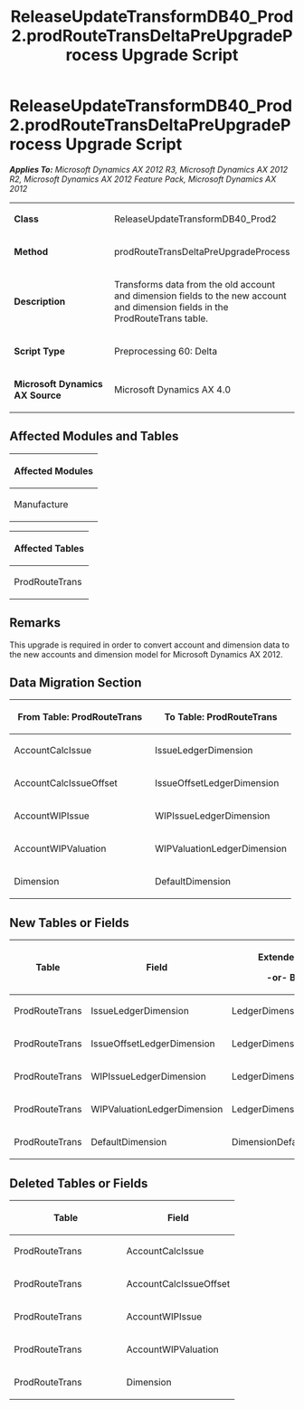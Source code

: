 ﻿---
title: ReleaseUpdateTransformDB40_Prod2.prodRouteTransDeltaPreUpgradeProcess Upgrade Script
TOCTitle: ReleaseUpdateTransformDB40_Prod2.prodRouteTransDeltaPreUpgradeProcess Upgrade Script
ms:assetid: 34283cc7-f8a7-2862-9d1a-f0489cd78c6f
ms:mtpsurl: https://msdn.microsoft.com/en-us/library/JJ685121(v=AX.60)
ms:contentKeyID: 49707574
ms.date: 05/18/2015
mtps_version: v=AX.60
---

# ReleaseUpdateTransformDB40\_Prod2.prodRouteTransDeltaPreUpgradeProcess Upgrade Script 


_**Applies To:** Microsoft Dynamics AX 2012 R3, Microsoft Dynamics AX 2012 R2, Microsoft Dynamics AX 2012 Feature Pack, Microsoft Dynamics AX 2012_

<table>
<colgroup>
<col style="width: 50%" />
<col style="width: 50%" />
</colgroup>
<tbody>
<tr class="odd">
<td><p><strong>Class</strong></p></td>
<td><p>ReleaseUpdateTransformDB40_Prod2</p></td>
</tr>
<tr class="even">
<td><p><strong>Method</strong></p></td>
<td><p>prodRouteTransDeltaPreUpgradeProcess</p></td>
</tr>
<tr class="odd">
<td><p><strong>Description</strong></p></td>
<td><p>Transforms data from the old account and dimension fields to the new account and dimension fields in the ProdRouteTrans table.</p></td>
</tr>
<tr class="even">
<td><p><strong>Script Type</strong></p></td>
<td><p>Preprocessing 60: Delta</p></td>
</tr>
<tr class="odd">
<td><p><strong>Microsoft Dynamics AX Source</strong></p></td>
<td><p>Microsoft Dynamics AX 4.0</p></td>
</tr>
</tbody>
</table>


## Affected Modules and Tables

<table>
<colgroup>
<col style="width: 100%" />
</colgroup>
<thead>
<tr class="header">
<th><p>Affected Modules</p></th>
</tr>
</thead>
<tbody>
<tr class="odd">
<td><p>Manufacture</p></td>
</tr>
</tbody>
</table>


<table>
<colgroup>
<col style="width: 100%" />
</colgroup>
<thead>
<tr class="header">
<th><p>Affected Tables</p></th>
</tr>
</thead>
<tbody>
<tr class="odd">
<td><p>ProdRouteTrans</p></td>
</tr>
</tbody>
</table>


## Remarks

This upgrade is required in order to convert account and dimension data to the new accounts and dimension model for Microsoft Dynamics AX 2012.

## Data Migration Section

<table>
<colgroup>
<col style="width: 50%" />
<col style="width: 50%" />
</colgroup>
<thead>
<tr class="header">
<th><p>From Table: ProdRouteTrans</p></th>
<th><p>To Table: ProdRouteTrans</p></th>
</tr>
</thead>
<tbody>
<tr class="odd">
<td><p>AccountCalcIssue</p></td>
<td><p>IssueLedgerDimension</p></td>
</tr>
<tr class="even">
<td><p>AccountCalcIssueOffset</p></td>
<td><p>IssueOffsetLedgerDimension</p></td>
</tr>
<tr class="odd">
<td><p>AccountWIPIssue</p></td>
<td><p>WIPIssueLedgerDimension</p></td>
</tr>
<tr class="even">
<td><p>AccountWIPValuation</p></td>
<td><p>WIPValuationLedgerDimension</p></td>
</tr>
<tr class="odd">
<td><p>Dimension</p></td>
<td><p>DefaultDimension</p></td>
</tr>
</tbody>
</table>


## New Tables or Fields

<table>
<colgroup>
<col style="width: 33%" />
<col style="width: 33%" />
<col style="width: 33%" />
</colgroup>
<thead>
<tr class="header">
<th><p>Table</p></th>
<th><p>Field</p></th>
<th><p>Extended Data Type</p>
<p>-or- Base Enum</p></th>
</tr>
</thead>
<tbody>
<tr class="odd">
<td><p>ProdRouteTrans</p></td>
<td><p>IssueLedgerDimension</p></td>
<td><p>LedgerDimensionDefaultAccount</p></td>
</tr>
<tr class="even">
<td><p>ProdRouteTrans</p></td>
<td><p>IssueOffsetLedgerDimension</p></td>
<td><p>LedgerDimensionDefaultAccount</p></td>
</tr>
<tr class="odd">
<td><p>ProdRouteTrans</p></td>
<td><p>WIPIssueLedgerDimension</p></td>
<td><p>LedgerDimensionDefaultAccount</p></td>
</tr>
<tr class="even">
<td><p>ProdRouteTrans</p></td>
<td><p>WIPValuationLedgerDimension</p></td>
<td><p>LedgerDimensionDefaultAccount</p></td>
</tr>
<tr class="odd">
<td><p>ProdRouteTrans</p></td>
<td><p>DefaultDimension</p></td>
<td><p>DimensionDefault</p></td>
</tr>
</tbody>
</table>


## Deleted Tables or Fields

<table>
<colgroup>
<col style="width: 50%" />
<col style="width: 50%" />
</colgroup>
<thead>
<tr class="header">
<th><p>Table</p></th>
<th><p>Field</p></th>
</tr>
</thead>
<tbody>
<tr class="odd">
<td><p>ProdRouteTrans</p></td>
<td><p>AccountCalcIssue</p></td>
</tr>
<tr class="even">
<td><p>ProdRouteTrans</p></td>
<td><p>AccountCalcIssueOffset</p></td>
</tr>
<tr class="odd">
<td><p>ProdRouteTrans</p></td>
<td><p>AccountWIPIssue</p></td>
</tr>
<tr class="even">
<td><p>ProdRouteTrans</p></td>
<td><p>AccountWIPValuation</p></td>
</tr>
<tr class="odd">
<td><p>ProdRouteTrans</p></td>
<td><p>Dimension</p></td>
</tr>
</tbody>
</table>

  


